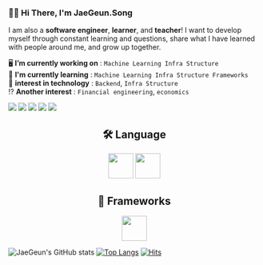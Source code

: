 ### 🙋‍♂️ Hi There, I'm **JaeGeun.Song** 


I am also a **software engineer**, **learner**, and **teacher**! I want to develop myself through constant learning and questions, share what I have learned with people around me, and grow up together.

🖥️ **I’m currently working on** : `Machine Learning Infra Structure` </br>
🌱 **I'm currently learning** : `Machine Learning Infra Structure Frameworks` </br>
🤔 **interest in technology** : `Backend`, `Infra Structure` </br>
⁉ **Another interest** : `Financial engineering`, `economics` 

<a href="https://www.notion.so/Computer-Engineering-3337f4e7ad3f4fd79625b6f965e1a2fe" target="_blank"><img src="https://img.shields.io/badge/Notion-333333?style=flat-square&logo=Notion&logoColor=ffffff"/></a>
<a href="https://velog.io/@serberos" target="_blank"><img src="https://img.shields.io/badge/Velog-20c997?style=flat-square&logo=Vimeo&logoColor=white"/></a>
<a href="https://hub.docker.com/u/jae99c" target="_blank"><img src="https://img.shields.io/badge/Docker Hub-2496ED?style=flat-square&logo=Docker&logoColor=white"/></a>
<a href="https://leetcode.com/serberoos/" target="_blank"><img src="https://img.shields.io/badge/LeetCode-FFA116?style=flat-square&logo=LeetCode&logoColor=white"/></a>
<a href="https://serberoos-portfolio.netlify.app/" target="_blank"><img src="https://img.shields.io/badge/Portfolio(👷‍ IN PRODUCTION)-35ad9f?style=flat-square&logo=&logoColor=white"/></a> 

## <div align=center> 🛠️ Language </div>
<div align=center>
  <image src="https://user-images.githubusercontent.com/74893599/150675102-cef608b1-89f1-4ff7-9271-45497d8c8f3c.png" height="50">
  <image src="https://user-images.githubusercontent.com/74893599/150675145-042225ab-87e9-4f71-91cf-7e3b530339f2.png" height="50">
</div>
    
## <div align=center> 🧰 Frameworks </div>
<div align=center>
  <image src="https://user-images.githubusercontent.com/74893599/154959697-0c1ad4ae-d7be-47a3-a082-a3b645945452.PNG" height="50">
</div>

    
![JaeGeun's GitHub stats](https://github-readme-stats.vercel.app/api?username=serberoos&show_icons=true&theme=swift)
[![Top Langs](https://github-readme-stats.vercel.app/api/top-langs/?username=serberoos)](https://github.com/anuraghazra/github-readme-stats)
[![Hits](https://hits.seeyoufarm.com/api/count/incr/badge.svg?url=https%3A%2F%2Fgithub.com%2Fserberoos&count_bg=%233D61C8&title_bg=%23555555&icon=&icon_color=%23E7E7E7&title=visit&edge_flat=false)](https://hits.seeyoufarm.com)
